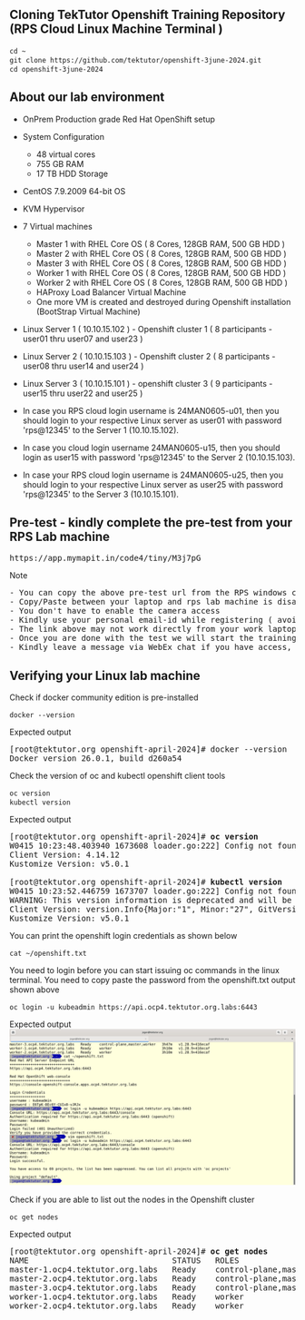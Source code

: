 ## Cloning TekTutor Openshift Training Repository (RPS Cloud Linux Machine Terminal )
```
cd ~
git clone https://github.com/tektutor/openshift-3june-2024.git
cd openshift-3june-2024
```

## About our lab environment
- OnPrem Production grade Red Hat OpenShift setup 
- System Configuration
  - 48 virtual cores
  - 755 GB RAM
  - 17 TB HDD Storage
- CentOS 7.9.2009 64-bit OS
- KVM Hypervisor
- 7 Virtual machines
  - Master 1 with RHEL Core OS ( 8 Cores, 128GB RAM, 500 GB HDD )
  - Master 2 with RHEL Core OS ( 8 Cores, 128GB RAM, 500 GB HDD )
  - Master 3 with RHEL Core OS ( 8 Cores, 128GB RAM, 500 GB HDD )
  - Worker 1 with RHEL Core OS ( 8 Cores, 128GB RAM, 500 GB HDD )
  - Worker 2 with RHEL Core OS ( 8 Cores, 128GB RAM, 500 GB HDD )
  - HAProxy Load Balancer Virtual Machine
  - One more VM is created and destroyed during Openshift installation (BootStrap Virtual Machine)
- Linux Server 1 ( 10.10.15.102 ) - Openshift cluster 1 ( 8 participants - user01 thru user07 and user23 )
- Linux Server 2 ( 10.10.15.103 ) - Openshift cluster 2 ( 8 participants - user08 thru user14 and user24 )
- Linux Server 3 ( 10.10.15.101 ) - openshift cluster 3 ( 9 participants - user15 thru user22 and user25 )

- In case you RPS cloud login username is 24MAN0605-u01, then you should login to your respective Linux server as user01 with password 'rps@12345' to the Server 1 (10.10.15.102).

- In case you cloud login username 24MAN0605-u15, then you should login as user15 with password 'rps@12345' to the Server 2 (10.10.15.103).

- In case your RPS cloud login username is 24MAN0605-u25, then you should login to your respective Linux server as user25 with password 'rps@12345' to the Server 3 (10.10.15.101).

## Pre-test - kindly complete the pre-test from your RPS Lab machine
<pre>
https://app.mymapit.in/code4/tiny/M3j7pG
</pre>

Note
<pre>
- You can copy the above pre-test url from the RPS windows cloud lab machine desktop in a file named PRE TEST
- Copy/Paste between your laptop and rps lab machine is disabled as per your bank policy
- You don't have to enable the camera access
- Kindly use your personal email-id while registering ( avoid using BOFA id )
- The link above may not work directly from your work laptop web browser
- Once you are done with the test we will start the training 
- Kindly leave a message via WebEx chat if you have access, otherwise you may tell me
</pre>

## Verifying your Linux lab machine

Check if docker community edition is pre-installed
```
docker --version
```

Expected output
<pre>
[root@tektutor.org openshift-april-2024]# docker --version
Docker version 26.0.1, build d260a54
</pre>

Check the version of oc and kubectl openshift client tools
```
oc version
kubectl version
```

Expected output
<pre>
[root@tektutor.org openshift-april-2024]# <b>oc version</b>
W0415 10:23:48.403940 1673608 loader.go:222] Config not found: /root/ocp4_cluster_ocp/install_dir/auth/kubeconfig
Client Version: 4.14.12
Kustomize Version: v5.0.1
  
[root@tektutor.org openshift-april-2024]# <b>kubectl version</b>
W0415 10:23:52.446759 1673707 loader.go:222] Config not found: /root/ocp4_cluster_ocp/install_dir/auth/kubeconfig
WARNING: This version information is deprecated and will be replaced with the output from kubectl version --short.  Use --output=yaml|json to get the full version.
Client Version: version.Info{Major:"1", Minor:"27", GitVersion:"v1.27.4", GitCommit:"286cfa5f978c4a89c776347c82fa09a232eef144", GitTreeState:"clean", BuildDate:"2024-01-29T22:50:23Z", GoVersion:"go1.20.12 X:strictfipsruntime", Compiler:"gc", Platform:"linux/amd64"}
Kustomize Version: v5.0.1  
</pre>

You can print the openshift login credentials as shown below
```
cat ~/openshift.txt
```

You need to login before you can start issuing oc commands in the linux terminal. You need to copy paste the password from the openshift.txt output shown above
```
oc login -u kubeadmin https://api.ocp4.tektutor.org.labs:6443
```

Expected output
![login](login.png)

Check if you are able to list out the nodes in the Openshift cluster
```
oc get nodes
```
Expected output
<pre>
[root@tektutor.org openshift-april-2024]# <b>oc get nodes</b>
NAME                              STATUS   ROLES                         AGE     VERSION
master-1.ocp4.tektutor.org.labs   Ready    control-plane,master,worker   5h35m   v1.27.11+749fe1d
master-2.ocp4.tektutor.org.labs   Ready    control-plane,master,worker   5h35m   v1.27.11+749fe1d
master-3.ocp4.tektutor.org.labs   Ready    control-plane,master,worker   5h35m   v1.27.11+749fe1d
worker-1.ocp4.tektutor.org.labs   Ready    worker                        5h18m   v1.27.11+749fe1d
worker-2.ocp4.tektutor.org.labs   Ready    worker                        5h18m   v1.27.11+749fe1d  
</pre>
